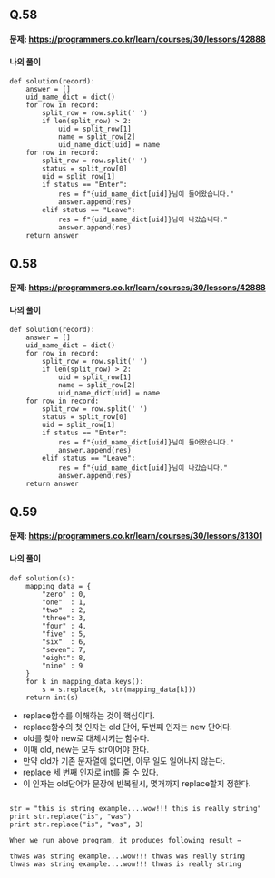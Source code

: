 ## Q.58
#### 문제: https://programmers.co.kr/learn/courses/30/lessons/42888
#### 나의 풀이
``` 
def solution(record):
    answer = []
    uid_name_dict = dict()
    for row in record:
        split_row = row.split(' ')
        if len(split_row) > 2:
            uid = split_row[1]
            name = split_row[2]
            uid_name_dict[uid] = name
    for row in record:
        split_row = row.split(' ')
        status = split_row[0]
        uid = split_row[1]
        if status == "Enter":
            res = f"{uid_name_dict[uid]}님이 들어왔습니다."
            answer.append(res)
        elif status == "Leave":
            res = f"{uid_name_dict[uid]}님이 나갔습니다."
            answer.append(res)
    return answer
```


## Q.58
#### 문제: https://programmers.co.kr/learn/courses/30/lessons/42888
#### 나의 풀이
``` 
def solution(record):
    answer = []
    uid_name_dict = dict()
    for row in record:
        split_row = row.split(' ')
        if len(split_row) > 2:
            uid = split_row[1]
            name = split_row[2]
            uid_name_dict[uid] = name
    for row in record:
        split_row = row.split(' ')
        status = split_row[0]
        uid = split_row[1]
        if status == "Enter":
            res = f"{uid_name_dict[uid]}님이 들어왔습니다."
            answer.append(res)
        elif status == "Leave":
            res = f"{uid_name_dict[uid]}님이 나갔습니다."
            answer.append(res)
    return answer
```

## Q.59
#### 문제: https://programmers.co.kr/learn/courses/30/lessons/81301
#### 나의 풀이
``` 
def solution(s):
    mapping_data = {
        "zero" : 0,
        "one"  : 1,
        "two"  : 2,
        "three": 3,
        "four" : 4,
        "five" : 5,
        "six"  : 6,
        "seven": 7,
        "eight": 8,
        "nine" : 9
    }
    for k in mapping_data.keys():
        s = s.replace(k, str(mapping_data[k]))
    return int(s)
```
- replace함수를 이해하는 것이 핵심이다.
- replace함수의 첫 인자는 old 단어, 두번쨰 인자는 new 단어다.
- old를 찾아 new로 대체시키는 함수다.
- 이때 old, new는 모두 str이어야 한다.
- 만약 old가 기존 문자열에 없다면, 아무 일도 일어나지 않는다.
- replace 세 번째 인자로 int를 줄 수 있다.
- 이 인자는 old단어가 문장에 반복될시, 몇개까지 replace할지 정한다.
```

str = "this is string example....wow!!! this is really string"
print str.replace("is", "was")
print str.replace("is", "was", 3)

When we run above program, it produces following result −

thwas was string example....wow!!! thwas was really string
thwas was string example....wow!!! thwas is really string
```


